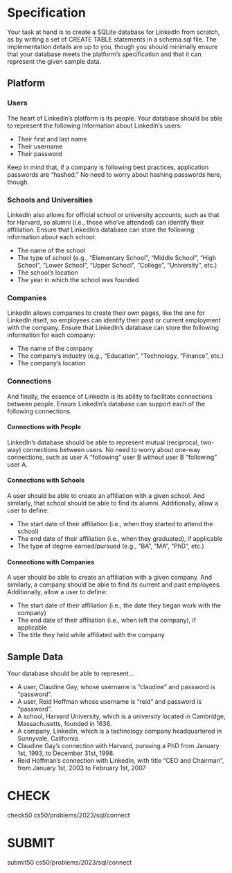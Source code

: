 # Specification

Your task at hand is to create a SQLite database for LinkedIn from scratch, as by writing a set of CREATE TABLE statements in a schema.sql file. The implementation details are up to you, though you should minimally ensure that your database meets the platform’s specification and that it can represent the given sample data.

## Platform

### Users

The heart of LinkedIn’s platform is its people. Your database should be able to represent the following information about LinkedIn’s users:

- Their first and last name
- Their username
- Their password

Keep in mind that, if a company is following best practices, application passwords are “hashed.” No need to worry about hashing passwords here, though.

### Schools and Universities

LinkedIn also allows for official school or university accounts, such as that for Harvard, so alumni (i.e., those who’ve attended) can identify their affiliation. Ensure that LinkedIn’s database can store the following information about each school:

- The name of the school
- The type of school (e.g., “Elementary School”, “Middle School”, “High School”, “Lower School”, “Upper School”, “College”, “University”, etc.)
- The school’s location
- The year in which the school was founded

### Companies

LinkedIn allows companies to create their own pages, like the one for LinkedIn itself, so employees can identify their past or current employment with the company. Ensure that LinkedIn’s database can store the following information for each company:

- The name of the company
- The company’s industry (e.g., “Education”, “Technology, “Finance”, etc.)
- The company’s location

### Connections

And finally, the essence of LinkedIn is its ability to facilitate connections between people. Ensure LinkedIn’s database can support each of the following connections.

#### Connections with People

LinkedIn’s database should be able to represent mutual (reciprocal, two-way) connections between users. No need to worry about one-way connections, such as user A “following” user B without user B “following” user A.

#### Connections with Schools

A user should be able to create an affiliation with a given school. And similarly, that school should be able to find its alumni. Additionally, allow a user to define:

- The start date of their affiliation (i.e., when they started to attend the school)
- The end date of their affiliation (i.e., when they graduated), if applicable
- The type of degree earned/pursued (e.g., “BA”, “MA”, “PhD”, etc.)

#### Connections with Companies

A user should be able to create an affiliation with a given company. And similarly, a company should be able to find its current and past employees. Additionally, allow a user to define:

- The start date of their affiliation (i.e., the date they began work with the company)
- The end date of their affiliation (i.e., when left the company), if applicable
- The title they held while affiliated with the company

## Sample Data

Your database should be able to represent…

- A user, Claudine Gay, whose username is “claudine” and password is “password”.
- A user, Reid Hoffman whose username is “reid” and password is “password”.
- A school, Harvard University, which is a university located in Cambridge, Massachusetts, founded in 1636.
- A company, LinkedIn, which is a technology company headquartered in Sunnyvale, California.
- Claudine Gay’s connection with Harvard, pursuing a PhD from January 1st, 1993, to December 31st, 1998.
- Reid Hoffman’s connection with LinkedIn, with title “CEO and Chairman”, from January 1st, 2003 to February 1st, 2007

# CHECK
check50 cs50/problems/2023/sql/connect

# SUBMIT
submit50 cs50/problems/2023/sql/connect